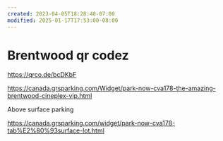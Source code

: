 ```yaml
---
created: 2023-04-05T18:28:40-07:00
modified: 2025-01-17T17:53:00-08:00
---
```


# Brentwood qr codez

https://qrco.de/bcDKbF

https://canada.grsparking.com/Widget/park-now-cva178-the-amazing-brentwood-cineplex-vip.html

Above surface parking

https://canada.grsparking.com/widget/park-now-cva178-tab%E2%80%93surface-lot.html
